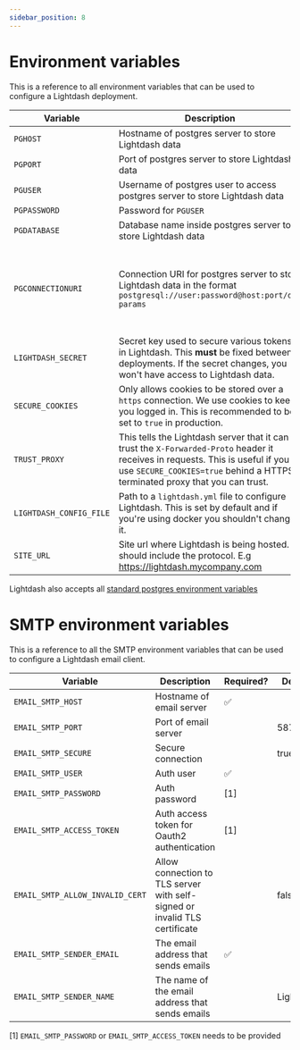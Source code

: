 ```yaml
---
sidebar_position: 8
---
```


# Environment variables

This is a reference to all environment variables that can be used to configure a Lightdash deployment.

| Variable | Description | Required? | Default |
|----------|-------------|-----------|---------|
|`PGHOST`| Hostname of postgres server to store Lightdash data | ✅ | |
|`PGPORT` | Port of postgres server to store Lightdash data | ✅ | |
|`PGUSER` | Username of postgres user to access postgres server to store Lightdash data | ✅ | |
|`PGPASSWORD` | Password for `PGUSER` | ✅ | |
|`PGDATABASE` | Database name inside postgres server to store Lightdash data | ✅ | |
|`PGCONNECTIONURI`|Connection URI for postgres server to store Lightdash data in the format `postgresql://user:password@host:port/db?params`| | This is an alternative to providing the previous `PG` variables  |
|`LIGHTDASH_SECRET` | Secret key used to secure various tokens in Lightdash. This **must** be fixed between deployments. If the secret changes, you won't have access to Lightdash data. | ✅ | |
|`SECURE_COOKIES` | Only allows cookies to be stored over a `https` connection. We use cookies to keep you logged in. This is recommended to be set to `true` in production. | | `false` |
|`TRUST_PROXY` | This tells the Lightdash server that it can trust the `X-Forwarded-Proto` header it receives in requests. This is useful if you use `SECURE_COOKIES=true` behind a HTTPS terminated proxy that you can trust. | | `false` |
|`LIGHTDASH_CONFIG_FILE` | Path to a `lightdash.yml` file to configure Lightdash. This is set by default and if you're using docker you shouldn't change it. | | |
|`SITE_URL` | Site url where Lightdash is being hosted. It should include the protocol. E.g https://lightdash.mycompany.com | | |

Lightdash also accepts all [standard postgres environment variables](https://www.postgresql.org/docs/9.3/libpq-envars.html)

# SMTP environment variables

This is a reference to all the SMTP environment variables that can be used to configure a Lightdash email client.

| Variable | Description | Required? | Default |
|----------|-------------|-----------|---------|
|`EMAIL_SMTP_HOST`| Hostname of email server | ✅ | |
|`EMAIL_SMTP_PORT` | Port of email server | | 587 |
|`EMAIL_SMTP_SECURE` | Secure connection | | true |
|`EMAIL_SMTP_USER` | Auth user | ✅ | |
|`EMAIL_SMTP_PASSWORD` | Auth password | [1] | |
|`EMAIL_SMTP_ACCESS_TOKEN` | Auth access token for Oauth2 authentication | [1] | |
|`EMAIL_SMTP_ALLOW_INVALID_CERT` | Allow connection to TLS server with self-signed or invalid TLS certificate | | false |
|`EMAIL_SMTP_SENDER_EMAIL` | The email address that sends emails | ✅ | |
|`EMAIL_SMTP_SENDER_NAME` | The name of the email address that sends emails | | Lightdash |

[1] `EMAIL_SMTP_PASSWORD` or `EMAIL_SMTP_ACCESS_TOKEN` needs to be provided
